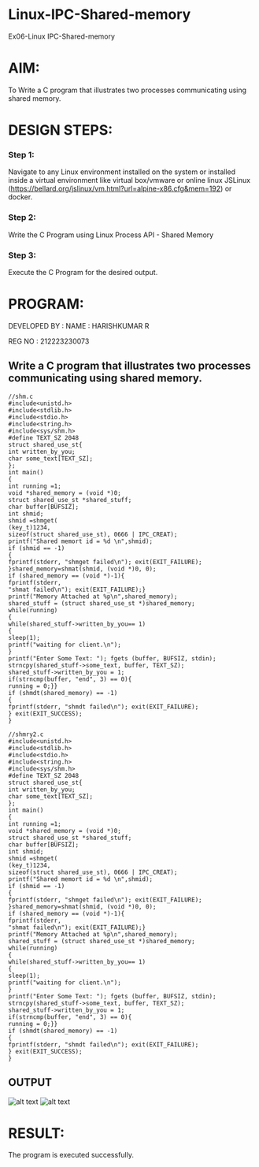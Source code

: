 # Linux-IPC-Shared-memory
Ex06-Linux IPC-Shared-memory

# AIM:
To Write a C program that illustrates two processes communicating using shared memory.

# DESIGN STEPS:

### Step 1:

Navigate to any Linux environment installed on the system or installed inside a virtual environment like virtual box/vmware or online linux JSLinux (https://bellard.org/jslinux/vm.html?url=alpine-x86.cfg&mem=192) or docker.

### Step 2:

Write the C Program using Linux Process API - Shared Memory

### Step 3:

Execute the C Program for the desired output. 

# PROGRAM:
DEVELOPED BY :
NAME : HARISHKUMAR R 

REG NO : 212223230073

## Write a C program that illustrates two processes communicating using shared memory.

```
//shm.c
#include<unistd.h>
#include<stdlib.h>
#include<stdio.h>
#include<string.h>
#include<sys/shm.h>
#define TEXT_SZ 2048
struct shared_use_st{
int written_by_you;
char some_text[TEXT_SZ];
};
int main()
{
int running =1;
void *shared_memory = (void *)0;
struct shared_use_st *shared_stuff;
char buffer[BUFSIZ];
int shmid;
shmid =shmget(
(key_t)1234,
sizeof(struct shared_use_st), 0666 | IPC_CREAT);
printf("Shared memort id = %d \n",shmid);
if (shmid == -1)
{
fprintf(stderr, "shmget failed\n"); exit(EXIT_FAILURE);
}shared_memory=shmat(shmid, (void *)0, 0);
if (shared_memory == (void *)-1){
fprintf(stderr,
"shmat failed\n"); exit(EXIT_FAILURE);}
printf("Memory Attached at %p\n",shared_memory);
shared_stuff = (struct shared_use_st *)shared_memory;
while(running)
{
while(shared_stuff->written_by_you== 1)
{
sleep(1);
printf("waiting for client.\n");
}
printf("Enter Some Text: "); fgets (buffer, BUFSIZ, stdin);
strncpy(shared_stuff->some_text, buffer, TEXT_SZ);
shared_stuff->written_by_you = 1;
if(strncmp(buffer, "end", 3) == 0){
running = 0;}}
if (shmdt(shared_memory) == -1)
{
fprintf(stderr, "shmdt failed\n"); exit(EXIT_FAILURE);
} exit(EXIT_SUCCESS);
}

//shmry2.c
#include<unistd.h>
#include<stdlib.h>
#include<stdio.h>
#include<string.h>
#include<sys/shm.h>
#define TEXT_SZ 2048
struct shared_use_st{
int written_by_you;
char some_text[TEXT_SZ];
};
int main()
{
int running =1;
void *shared_memory = (void *)0;
struct shared_use_st *shared_stuff;
char buffer[BUFSIZ];
int shmid;
shmid =shmget(
(key_t)1234,
sizeof(struct shared_use_st), 0666 | IPC_CREAT);
printf("Shared memort id = %d \n",shmid);
if (shmid == -1)
{
fprintf(stderr, "shmget failed\n"); exit(EXIT_FAILURE);
}shared_memory=shmat(shmid, (void *)0, 0);
if (shared_memory == (void *)-1){
fprintf(stderr,
"shmat failed\n"); exit(EXIT_FAILURE);}
printf("Memory Attached at %p\n",shared_memory);
shared_stuff = (struct shared_use_st *)shared_memory;
while(running)
{
while(shared_stuff->written_by_you== 1)
{
sleep(1);
printf("waiting for client.\n");
}
printf("Enter Some Text: "); fgets (buffer, BUFSIZ, stdin);
strncpy(shared_stuff->some_text, buffer, TEXT_SZ);
shared_stuff->written_by_you = 1;
if(strncmp(buffer, "end", 3) == 0){
running = 0;}}
if (shmdt(shared_memory) == -1)
{
fprintf(stderr, "shmdt failed\n"); exit(EXIT_FAILURE);
} exit(EXIT_SUCCESS);
}
```



## OUTPUT
![alt text](<Screenshot from 2024-04-24 11-34-56.png>)
![alt text](<Screenshot from 2024-04-24 11-36-05.png>)


# RESULT:
The program is executed successfully.
